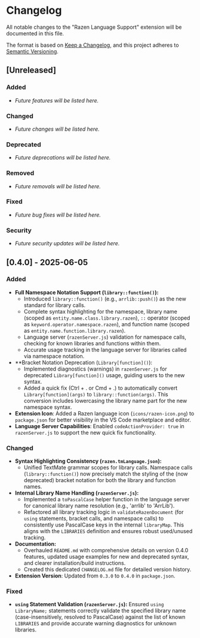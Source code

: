 # Changelog

All notable changes to the "Razen Language Support" extension will be documented in this file.

The format is based on [Keep a Changelog](https://keepachangelog.com/en/1.0.0/),
and this project adheres to [Semantic Versioning](https://semver.org/spec/v2.0.0.html).

## [Unreleased]

### Added
- *Future features will be listed here.*

### Changed
- *Future changes will be listed here.*

### Deprecated
- *Future deprecations will be listed here.*

### Removed
- *Future removals will be listed here.*

### Fixed
- *Future bug fixes will be listed here.*

### Security
- *Future security updates will be listed here.*

## [0.4.0] - 2025-06-05

### Added
- **Full Namespace Notation Support (`library::function()`):**
    - Introduced `library::function()` (e.g., `arrlib::push()`) as the new standard for library calls.
    - Complete syntax highlighting for the namespace, library name (scoped as `entity.name.class.library.razen`), `::` operator (scoped as `keyword.operator.namespace.razen`), and function name (scoped as `entity.name.function.library.razen`).
    - Language server (`razenServer.js`) validation for namespace calls, checking for known libraries and functions within them.
    - Accurate usage tracking in the language server for libraries called via namespace notation.
- **Bracket Notation Deprecation (`Library[function]()`):
    - Implemented diagnostics (warnings) in `razenServer.js` for deprecated `Library[function]()` usage, guiding users to the new syntax.
    - Added a quick fix (Ctrl + . or Cmd + .) to automatically convert `Library[function](args)` to `library::function(args)`. This conversion includes lowercasing the library name part for the new namespace syntax.
- **Extension Icon**: Added a Razen language icon (`icons/razen-icon.png`) to `package.json` for better visibility in the VS Code marketplace and editor.
- **Language Server Capabilities**: Enabled `codeActionProvider: true` in `razenServer.js` to support the new quick fix functionality.

### Changed
- **Syntax Highlighting Consistency (`razen.tmLanguage.json`):**
    - Unified TextMate grammar scopes for library calls. Namespace calls (`library::function()`) now precisely match the styling of the (now deprecated) bracket notation for both the library and function names.
- **Internal Library Name Handling (`razenServer.js`):**
    - Implemented a `toPascalCase` helper function in the language server for canonical library name resolution (e.g., 'arrlib' to 'ArrLib').
    - Refactored all library tracking logic in `validateRazenDocument` (for `using` statements, bracket calls, and namespace calls) to consistently use PascalCase keys in the internal `libraryMap`. This aligns with the `LIBRARIES` definition and ensures robust used/unused tracking.
- **Documentation:**
    - Overhauled `README.md` with comprehensive details on version 0.4.0 features, updated usage examples for new and deprecated syntax, and clearer installation/build instructions.
    - Created this dedicated `CHANGELOG.md` file for detailed version history.
- **Extension Version**: Updated from `0.3.0` to `0.4.0` in `package.json`.

### Fixed
- **`using` Statement Validation (`razenServer.js`):** Ensured `using LibraryName;` statements correctly validate the specified library name (case-insensitively, resolved to PascalCase) against the list of known `LIBRARIES` and provide accurate warning diagnostics for unknown libraries.

